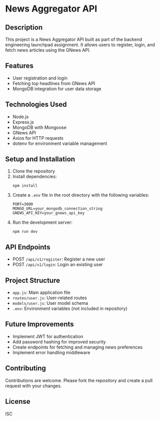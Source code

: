 # News Aggregator API

## Description
This project is a News Aggregator API built as part of the backend engineering launchpad assignment. It allows users to register, login, and fetch news articles using the GNews API.

## Features
- User registration and login
- Fetching top headlines from GNews API
- MongoDB integration for user data storage

## Technologies Used
- Node.js
- Express.js
- MongoDB with Mongoose
- GNews API
- Axios for HTTP requests
- dotenv for environment variable management

## Setup and Installation
1. Clone the repository
2. Install dependencies:
   ```
   npm install
   ```
3. Create a `.env` file in the root directory with the following variables:
   ```
   PORT=3000
   MONGO_URL=your_mongodb_connection_string
   GNEWS_API_KEY=your_gnews_api_key
   ```
4. Run the development server:
   ```
   npm run dev
   ```

## API Endpoints
- POST `/api/v1/register`: Register a new user
- POST `/api/v1/login`: Login an existing user

## Project Structure
- `app.js`: Main application file
- `routes/user.js`: User-related routes
- `models/user.js`: User model schema
- `.env`: Environment variables (not included in repository)

## Future Improvements
- Implement JWT for authentication
- Add password hashing for improved security
- Create endpoints for fetching and managing news preferences
- Implement error handling middleware

## Contributing
Contributions are welcome. Please fork the repository and create a pull request with your changes.

## License
ISC
